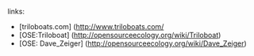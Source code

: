 links:
- [triloboats.com] (http://www.triloboats.com/
- [OSE:Triloboat] (http://opensourceecology.org/wiki/Triloboat)
- [OSE: Dave_Zeiger] (http://opensourceecology.org/wiki/Dave_Zeiger)
